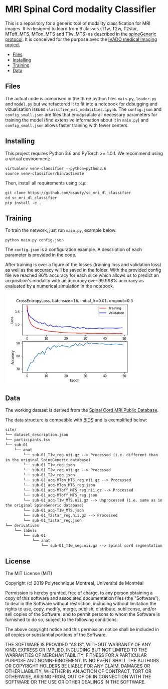 # MRI Spinal Cord modality Classifier

This is a repository for a generic tool of modality classification for MRI images. It is designed to learn from 6 classes (T1w, T2w, T2star, MToff_MTS, MTon_MTS and T1w_MTS) as described in the [spineGeneric protocol](https://github.com/sct-pipeline/spine-generic).
It is conceived for the purpose avec the [IVADO medical Imaging project](https://osf.io/jyp2z/)

- [Files](#files)
- [Installing](#installing)
- [Training](#training)
- [Data](#data)


## Files

The actual code is comprised in the three python files `main.py`, `loader.py` and `model.py` but we refactored it to fit into a notebook for debugging and vizualisation issues `classifier_mri_modalities.ipynb`.
The `config.json` and `config_small.json` are files that encapsulate all necessary parameters for training the model (find extensive information about it in `main.py`) and `config_small.json` allows faster training with fewer centers.

## Installing

This project requires Python 3.6 and PyTorch >= 1.0.1. We recommend using a virtual environment:

~~~
virtualenv venv-classifier --python=python3.6
source venv-classifier/bin/activate
~~~

Then, install all requirements using `pip`:

```
git clone https://github.com/bsauty/sc_mri_dl_classifier
cd sc_mri_dl_classifier
pip install -e .
```


## Training

To train the network, just run `main.py`, example below:

```
python main.py config.json
```

The `config.json` is a configuration example. A description of each parameter is provided in the code. 

After training is over a figure of the losses (training loss and validation loss) as well as the accuracy will be saved in the folder.
With the provided config file we reached 86% accuracy for each slice which allows us to predict an acquisition's modality with an accuracy over 99.998% accuracy as evaluated by a numerical simulation in the notebook. 

![](metrics.png)

## Data

The working dataset is derived from the [Spinal Cord MRI Public Database](https://osf.io/76jkx/). 

The data structure is compatible with [BIDS](http://bids.neuroimaging.io/) and is exemplified below:
~~~
site/
└── dataset_description.json
└── participants.tsv
└── sub-01
    └── anat
        └── sub-01_T1w_reg.nii.gz --> Processed (i.e. different than in the original SpineGeneric database)
        └── sub-01_T1w_reg.json
        └── sub-01_T2w_reg.nii.gz --> Processed
        └── sub-01_T2w_reg.json
        └── sub-01_acq-MTon_MTS_reg.nii.gz --> Processed
        └── sub-01_acq-MTon_MTS_reg.json
        └── sub-01_acq-MToff_MTS_reg.nii.gz --> Processed
        └── sub-01_acq-MToff_MTS_reg.json
        └── sub-01_acq-T1w_MTS.nii.gz --> Unprocessed (i.e. same as in the original SpineGeneric database)
        └── sub-01_acq-T1w_MTS.json
        └── sub-01_T2star_reg.nii.gz --> Processed
        └── sub-01_T2star_reg.json
└── derivatives
    └── labels
        └── sub-01
            └── anat
                └── sub-01_T1w_seg.nii.gz --> Spinal cord segmentation
~~~

## License

The MIT License (MIT)

Copyright (c) 2019 Polytechnique Montreal, Université de Montréal

Permission is hereby granted, free of charge, to any person obtaining a copy of this software and associated documentation files (the "Software"), to deal in the Software without restriction, including without limitation the rights to use, copy, modify, merge, publish, distribute, sublicense, and/or sell copies of the Software, and to permit persons to whom the Software is furnished to do so, subject to the following conditions:

The above copyright notice and this permission notice shall be included in all copies or substantial portions of the Software.

THE SOFTWARE IS PROVIDED "AS IS", WITHOUT WARRANTY OF ANY KIND, EXPRESS OR IMPLIED, INCLUDING BUT NOT LIMITED TO THE WARRANTIES OF MERCHANTABILITY, FITNESS FOR A PARTICULAR PURPOSE AND NONINFRINGEMENT. IN NO EVENT SHALL THE AUTHORS OR COPYRIGHT HOLDERS BE LIABLE FOR ANY CLAIM, DAMAGES OR OTHER LIABILITY, WHETHER IN AN ACTION OF CONTRACT, TORT OR OTHERWISE, ARISING FROM, OUT OF OR IN CONNECTION WITH THE SOFTWARE OR THE USE OR OTHER DEALINGS IN THE SOFTWARE.

